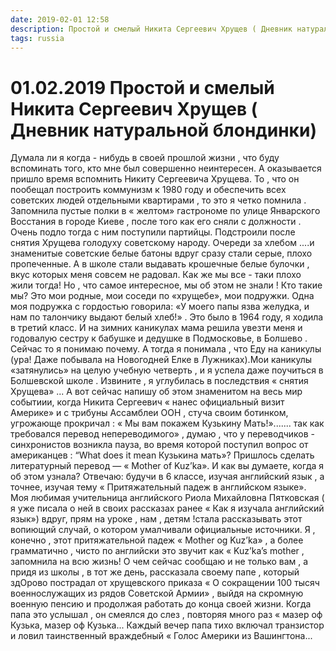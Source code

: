 ```yaml
---
date: 2019-02-01 12:58
description: Простой и смелый Никита Сергеевич Хрущев ( Дневник натуральной блондинки)
tags: russia
---
```

# 01.02.2019 Простой и смелый Никита Сергеевич Хрущев ( Дневник натуральной блондинки)

Думала ли я когда - нибудь в своей прошлой жизни , что буду вспоминать того, кто мне был совершенно неинтересен. А оказывается пришло время вспомнить Никиту Сергеевича Хрущева. То , что он пообещал построить коммунизм к 1980 году  и обеспечить всех советских людей отдельными квартирами , то это я четко помнила  . Запомнила пустые полки в « желтом» гастрономе по улице Январского Восстания в городе Киеве , после того как его сняли с должности . Очень подло тогда с ним поступили партийцы. Подстроили после  снятия Хрущева  голодуху советскому народу. Очереди  за хлебом ....и знаменитые советские  белые батоны вдруг сразу стали серые, плохо пропеченные. А в школе стали выдавать крошечные белые булочки , вкус которых меня совсем не радовал. Как же мы все - таки плохо жили тогда!  Но , что самое интересное, мы об этом не знали !  Кто такие мы? Это мои родные, мои соседи по «хрущебе», мои подружки. Одна моя подружка с гордостью говорила: «У моего папы язва желудка, и нам по талончику выдают белый хлеб!» . Это было в 1964 году, я ходила в третий класс. И на зимних каникулах мама решила увезти меня и годовалую сестру к бабушке и дедушке в Подмосковье, в Болшево . Сейчас то я понимаю почему. А тогда я понимала , что Еду на каникулы (ура! Даже побывала на Новогодней Елке в Лужниках).Мои каникулы «затянулись» на целую учебную четверть , и  я успела даже поучиться в Болшевской школе .  Извините , я углубилась в последствия   « снятия Хрущева»  ... А вот сейчас напишу об этом знаменитом на весь мир событиии, когда Никита Сергеевич  « нанес официальный визит Америке» и с трибуны Ассамблеи ООН , стуча своим ботинком, угрожающе прокричал : « Мы вам покажем  Кузькину Мать!».......  так как требовался перевод  непереводимого»  , думаю , что у переводчиков - синхронистов  возникла пауза,  во время которой поступил вопрос от американцев : “What does it mean Кузькина мать»?  Пришлось сделать литературный перевод — « Mother of Kuz’ka».  И как  вы думаете,  когда я об этом узнала?  Отвечаю: будучи в 6 классе, изучая английский язык , а точнее, изучая тему « Притяжательный падеж в английском языке». Моя любимая учительница английского  Риола  Михайловна  Пятковская ( я уже писала о ней  в своих рассказах ранее « Как я изучала английский язык») вдруг,  прям на уроке , нам , детям !стала рассказывать этот вопиющий случай,  о котором умалчивали официальные источники. Я , конечно , этот притяжательной падеж  « Mother og Kuz’ka» , а более грамматично , чисто по английски это звучит как   « Kuz’ka’s mother ,  запомнила на всю жизнь!  О чем сейчас сообщаю и не только вам , а придя из школы , в тот же день, рассказала своему папе , который здОрово пострадал от хрущевского приказа  « О сокращении 100 тысяч военнослужащих из рядов Советской Армии» , выйдя на скромную военную пенсию и продолжая работать до конца своей жизни.    Когда папа это услышал , он смеялся до слез , повторяя много раз  « мазер оф Кузька, мазер оф Кузька...         Каждый вечер  папа тихо включал транзистор  и ловил таинственный враждебный  « Голос Америки из Вашингтона...
